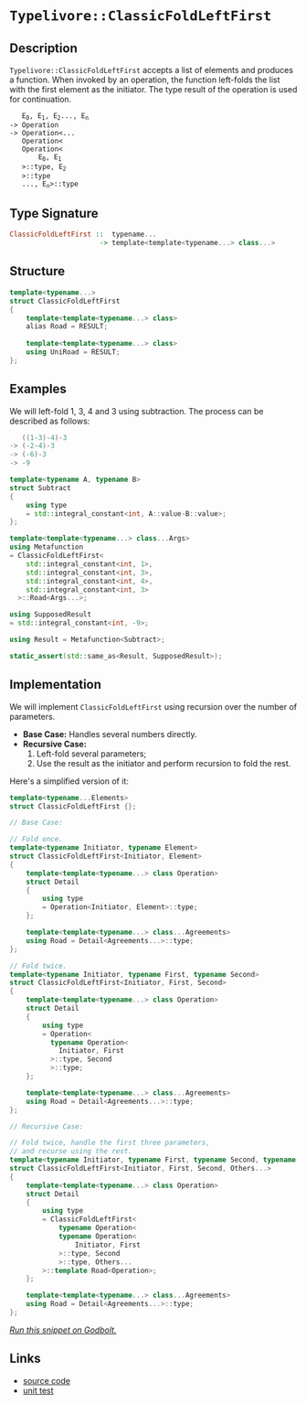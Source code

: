 <!-- Copyright 2024 Feng Mofan
SPDX-License-Identifier: Apache-2.0 -->

# `Typelivore::ClassicFoldLeftFirst`

## Description

`Typelivore::ClassicFoldLeftFirst` accepts a list of elements and produces a function.
When invoked by an operation, the function left-folds the list with the first element as the initiator.
The type result of the operation is used for continuation.

<pre><code>   E<sub>0</sub>, E<sub>1</sub>, E<sub>2</sub>..., E<sub>n</sub>
-> Operation
-> Operation&lt;...
   Operation&lt;
   Operation&lt;
       E<sub>0</sub>, E<sub>1</sub>
   &gt;::type, E<sub>2</sub>
   &gt;::type
   ..., E<sub>n</sub>&gt;::type</code></pre>

## Type Signature

```Haskell
ClassicFoldLeftFirst ::  typename...
                      -> template<template<typename...> class...>
```

## Structure

```C++
template<typename...>
struct ClassicFoldLeftFirst
{
    template<template<typename...> class>
    alias Road = RESULT;
        
    template<template<typename...> class>
    using UniRoad = RESULT;
};
```

## Examples

We will left-fold 1, 3, 4 and 3 using subtraction.
The process can be described as follows:

```C++
   ((1-3)-4)-3
-> (-2-4)-3
-> (-6)-3
-> -9
```

```C++
template<typename A, typename B>
struct Subtract
{
    using type
    = std::integral_constant<int, A::value-B::value>;
};

template<template<typename...> class...Args>
using Metafunction 
= ClassicFoldLeftFirst<
    std::integral_constant<int, 1>,
    std::integral_constant<int, 3>,
    std::integral_constant<int, 4>,
    std::integral_constant<int, 3>
  >::Road<Args...>;

using SupposedResult
= std::integral_constant<int, -9>;

using Result = Metafunction<Subtract>;

static_assert(std::same_as<Result, SupposedResult>);
```

## Implementation

We will implement `ClassicFoldLeftFirst` using recursion over the number of parameters.

- **Base Case:** Handles several numbers directly.
- **Recursive Case:**
  1. Left-fold several parameters;
  2. Use the result as the initiator and perform recursion to fold the rest.

Here's a simplified version of it:

```C++
template<typename...Elements>
struct ClassicFoldLeftFirst {};

// Base Case:

// Fold once.
template<typename Initiator, typename Element>
struct ClassicFoldLeftFirst<Initiator, Element>
{
    template<template<typename...> class Operation>
    struct Detail
    {
        using type 
        = Operation<Initiator, Element>::type;
    };

    template<template<typename...> class...Agreements>
    using Road = Detail<Agreements...>::type;
};

// Fold twice.
template<typename Initiator, typename First, typename Second>
struct ClassicFoldLeftFirst<Initiator, First, Second>
{
    template<template<typename...> class Operation>
    struct Detail
    {
        using type 
        = Operation<
          typename Operation<
            Initiator, First
          >::type, Second
          >::type;
    };

    template<template<typename...> class...Agreements>
    using Road = Detail<Agreements...>::type;
};

// Recursive Case:

// Fold twice, handle the first three parameters,
// and recurse using the rest.
template<typename Initiator, typename First, typename Second, typename...Others>
struct ClassicFoldLeftFirst<Initiator, First, Second, Others...>
{
    template<template<typename...> class Operation>
    struct Detail
    {
        using type 
        = ClassicFoldLeftFirst<
            typename Operation<
            typename Operation<
                Initiator, First
            >::type, Second
            >::type, Others...
        >::template Road<Operation>;
    };

    template<template<typename...> class...Agreements>
    using Road = Detail<Agreements...>::type;
};
```

[*Run this snippet on Godbolt.*](https://godbolt.org/#z:OYLghAFBqd5QCxAYwPYBMCmBRdBLAF1QCcAaPECAMzwBtMA7AQwFtMQByARg9KtQYEAysib0QXACx8BBAKoBnTAAUAHpwAMvAFYTStJg1DIApACYAQuYukl9ZATwDKjdAGFUtAK4sGIAKwAzKSuADJ4DJgAcj4ARpjEIACcXKQADqgKhE4MHt6%2BAcEZWY4C4ZExLPGJKbaY9qUMQgRMxAR5Pn5BdQ05za0E5dFxCcmpCi1tHQXdEwNDldVjAJS2qF7EyOwcBJgsaQa7JoFuBACeaYysmAB0d9j0bIIKx9gmGgCCE8ReDgDUbgMCiyyAAYp50KFMFQCKC8MQJn8TAB2KzIgAixysn3eHwA9Hi/hYmEoAST2LjcQS/uDaOg/gItjdcbt9odMMdThcrmw/gBJBjZJhEMh/c6XZi8h57RgEV6476/AgAoEg2mQ6Gw%2BETTkCoUi0h/aVPOWBN441G4v7WsV7A7CjknVn2o5O7mS253V5/ZCqv4AeUuxGFOXlnxtf0V/3RmBadCtNpR2I%2BEYjXiyRjF3KR4dT1uO6IDQZDAl1gscwpIhuNsteIBA4sdyYjKMxgWTCetzvZnO7Dt77uud2ZZp9quHH2AxEwMueYZTNvTEWAfwASqgmPSC38Y3HaJzJ9PZwQFMO6w3uVjKRirzjPtT1WKAO54Jksu09t0S6788t4Suio2Ho0tqBCGkBP5CJgaAMOg85RsqgIkmqEJQjCcIIqabh6hWBogZhhpQTBcFmtezY2n2rqnB%2B/ZfjynojtgY7IUWCQlgw84RghO6xkw8a5vmloCamS6Zo2OYLnm26BmxjScp2eZZt%2BvIycGcknApim/vqVb4TqwlSWa9aNoR0ECHBBmpueja3pJSI3u2lLCZRjrUWytFcspDHer6yETlOM4mi8pHCaJK7rpuSKBIWu58fuJyHoFsqnl6RkXpctmtpl96Equ0EbFkABumBkkoIBOfihKPgQL5bIaCCGOg9BiggJU0JhLVHn8aStNcuwIqQVKEo1fzTsgBUlWFLUldOEzMp8LkDl52m4bpEG8hhEzgYOvJEeZ21ecO/oEK1CLwQQPz/EhwKvuqaFaphZY6aKm1gX8e2wYax2nSljFkQpi1OjRVHrd5o6%2BcCrFqaGIV2dxsX8XZSaaYuGYruJKP5tFKrIbdqGaq98mWXmoNQ%2BxRN2VppOqeTGnE1pK3/nhhP0y2aUme9ZmwZjVns9yX0nQkv089ZwMlRFJFuDT6lvI5wlZXLHwA2LvYq3RHpnuD453Ilx7BeadlTRLUUxbx8YJQFeua9gxmXorCsdveABULuu27eJUq7AAq2BCF7rse87bvB4HSs4mYgQRL6XhYFFbgwVsaQnvO77uSDO0lR8B30US52XcqQheLEF1MA4/2hWjSkcvL2MTOg9YRLsU5iAA%2BjBcyCJyjeGh89aFWIXiYAAtBYfcD46ssdg5jsfIDbkuq5oPW8xwITsQwD67iU0ALK8VQXgMA4OQSdu10oXS92E3TcMEPXICN5gze0G3Agd1h3d/FwryDcJdcN4Ij9gzP3bi0TuJwP6BG/gpP%2B98AFPxfgwN%2BXdBCGkkFA3%2Bt9/5NyAQgpB4CUF/EgbDLGNsQASwPOvYWpF7afCmoXNIxRMDoDygoLwtA5Q4lrpg2B2DW4gMMO/AhQ8kjyhoR8I2mBWHsJNn8XeLR96H3Um4Quxdgxl2oTPOYjhkAt2QgkAgEAYEKGuLo4KbgWFsLevQxhzDJGWNeMsLEHBVi0E4P4XgfgOBaFIKgTgbhrDWEjOsTYJVzCBB4KQAgmhnGrAANYBAABw3H8AANgSSkqQ/hkQpMkEkQI2T9CcEkLwFgEgNAaFIJ47xviOC8AUCACpUSvHONIHAWAMBEAgHWAQNIXgwIUAgGgfYdAEhRGuJwVQ6Sh45L%2BMAZAyBP6SBuGYXgTDCAkDwPXVI/BBAiDEOwKQMhBCKBUOoZppBdCpCfMGNInAeAuLcR46JPjOD%2Bj6b05UqAqB/EmSk6ZkhZnzMWcsv4EAPDDPoMQJEEcuDLF4E0rQqwIBICGWkEZZABmovRSAYAUgzB8DoP1epEBYjPNiBEVoZw7m8HJcwYgZx/SxG0NBJpEShkmn9AwWgVLzlYFiF4YAbgxC0HqdwXgWAWCGGAOIXl8IWV4GKqK7xmBVD5V2NS8gADXHnNoHgWIwZ6UeCwM8i6eBSlitIMVYgsRMiYBjJKowuqjDRNWFQAwG8ABqeBMBPhkp4iJOzhCiHEIcwNJy1DPMufoKVKAAmWH0Hq%2BpkBVioCTjkUVQ864FlMJYawZhqlWuIJsyR8BVh2Hlc4CArhph%2BFSGECIwwqijFSMUbIAga16FbY0BYIxEjjHqBWpokx2ieE6HoctR8BD9DaD2ptfbbDDo7eMYds6liwrWBsLYEgHkcHcZU55NSflTJmXMhZUgQUQFwOsqFYTYXwpdasVqm5RgQDiSASQgQbh5ORJIDQkgzCSBSeU1JSRCkcGKaQUp4SbgZLSUkBJXAUn%2BEkFwfweSUn7vOTUupDTIkutaR05FXT3l9PIJQLFkKxlsE4K0FghVkRDyYMxTMXAkg3C4DcZV%2BARSbL0IGvZIbpBhqUBG85uh8XXKYLcsVO691VN4DUt5PS%2BkMm%2BbR%2BjjHmMrlY%2BxzjoLwVoshdCwIZg4V4eaUilFqAIUJDI4M6zhnRjqYY75IwrGuAVJoOwoWlBSXnNpZSjVAX6WMuZQ4DV7LZScu5c8vlAqhW0BFRqiVUqZXePwGNRwirnkqrVdsCJD9tXeN1fqylRrtjeNNeaiJVqbVKHtal5c%2BG3VME9d631EoNX8eDQcoTshw1nO8eJ6Nzqc1WHjSVpNr6fFptfpwTNt9s1xosPmhThbi1TbLQOydfgq2wSXSEWCq7m3pEyG23Io6CgtrO92htiwTsTsaNOkd%2BRa09EHc947865hTEu29n7gw7u9u3RukJIPtVyYPZwP4znNOue02xjjGhQVXpFMZu95nEWPswM%2BxI03tUQag2xjQ2SND%2BAQykVjGhajyZebU2wuGEUtLaZ07pHy7MUdGeMjgtGZksAUIVBZhUdPsgmKs7jGytlHKDfsiQfXjkicGzoEAwRJPSfuWByHWHXkkc%2BWp4gLA%2BcC6FyLh0iIwUOfRcZwIZmmeWZQJbyFHPHejEFwwluwukgt1FwQXRBuckEu8wiXzZKKX0qC2HhlTKWUResxyrlPL0uYH5YK4VoqIkpcdRV8Vcqj7ZfObl8a6qLWFeeSVg1ZxysmqLdV3gtXbUNcdU1izfB3UKC9T6v1XXZACd69LgbkaVcjeMMthNsRNszcaKKvEf8xt5oLQkItWAJ%2BPZyC4fbf29D1oqMD67JQcgHa7TkL747ttPcXZv/tvQp0rqB3O8dF/XsP/mHftdZbglbvXRDp52uOAw/9wCvzoLn8J7jcD7ijhLjejCrbg%2BqQE%2BlgHjjuoTiAGYGxoECTn%2BoEDkoEIEHklwOkphtUpwDho0rAfEihjcB%2BlwIEAkshhHP4BoCkgBmBoED/kQfTnbjuisoQQpsQZjjEpakLGvpIEAA%3D)

## Links

- [source code](../../../../conceptrodon/typelivore/classic_fold_left_first.hpp)
- [unit test](../../../../tests/unit/metafunctions/typelivore/classic_fold_left_first.test.hpp)
